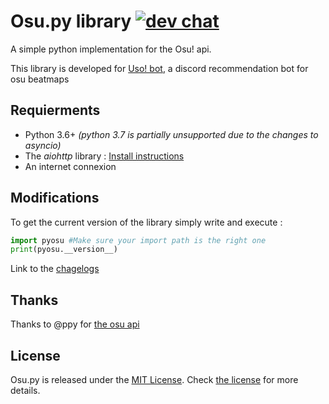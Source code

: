 # Osu<span></span>.py library [![dev chat](https://discordapp.com/api/guilds/310348632094146570/widget.png?style=shield)](https://discord.gg/Qsw3yD5)

A simple python implementation for the Osu! api.

This library is developed for [Uso! bot](https://github.com/Renondedju/Uso_Bot_V2.0), a discord recommendation bot for osu beatmaps

## Requierments

- Python 3.6+ *(python 3.7 is partially unsupported due to the changes to asyncio)*
- The *aiohttp* library : [Install instructions](https://aiohttp.readthedocs.io/en/stable/)
- An internet connexion

## Modifications

To get the current version of the library simply write and execute :
```py
import pyosu #Make sure your import path is the right one
print(pyosu.__version__)
```

Link to the [chagelogs](changelog.md)

## Thanks

Thanks to @ppy for [the osu api](https://github.com/ppy/osu-api/wiki)

## License

Osu<span></span>.py is released under the [MIT License](http://www.opensource.org/licenses/MIT). Check [the license](LICENSE) for more details.